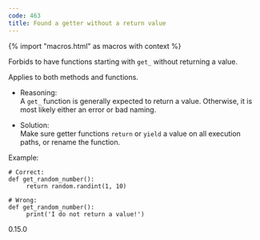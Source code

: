 ```yaml
---
code: 463
title: Found a getter without a return value
---
```


{% import "macros.html" as macros with context %}

Forbids to have functions starting with `get_` without returning a
value.

Applies to both methods and functions.

  - Reasoning:  
    A `get_` function is generally expected to return a value.
    Otherwise, it is most likely either an error or bad naming.

  - Solution:  
    Make sure getter functions `return` or `yield` a value on all
    execution paths, or rename the function.

Example:

    # Correct:
    def get_random_number():
         return random.randint(1, 10)
    
    # Wrong:
    def get_random_number():
         print('I do not return a value!')

<div class="versionadded">

0.15.0

</div>